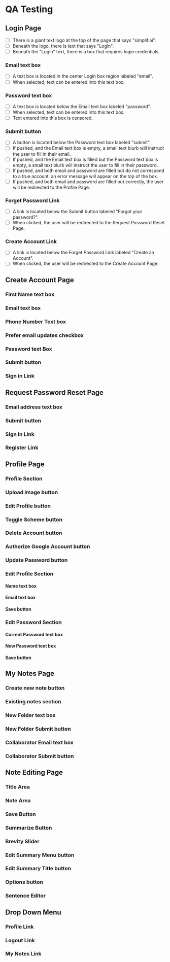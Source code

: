 # QA Testing

## Login Page
- [ ] There is a giant text logo at the top of the page that says "simplif.ai".
- [ ] Beneath the logo, there is text that says "Login".
- [ ] Beneath the "Login" text, there is a box that requires login credentials.

### Email text box
- [ ] A text box is located in the center Login box region labeled "email".
- [ ] When selected, text can be entered into this text box.

### Password text box
- [ ] A text box is located below the Email text box labeled "password".
- [ ] When selected, text can be entered into this text box.
- [ ] Text entered into this box is censored.

### Submit button
- [ ] A button is located below the Password text box labeled "submit".
- [ ] If pushed, and the Email text box is empty, a small text blurb will instruct the user to fill in their email.
- [ ] If pushed, and the Email text box is filled but the Password text box is empty, a small text blurb will instruct the user to fill in their password.
- [ ] If pushed, and both email and password are filled but do not correspond to a true account, an error message will appear on the top of the box.
- [ ] If pushed, and both email and password are filled out correctly, the user will be redirected to the Profile Page.

### Forget Password Link
- [ ] A link is located below the Submit button labeled "Forgot your password?".
- [ ] When clicked, the user will be redirected to the Request Password Reset Page.

### Create Account Link
- [ ] A link is located below the Forget Password Link labeled "Create an Account".
- [ ] When clicked, the user will be redirected to the Create Account Page.

## Create Account Page
    
### First Name text box

### Email text box

### Phone Number Text box

### Prefer email updates checkbox

### Password text Box

### Submit button

### Sign in Link

## Request Password Reset Page

### Email address text box

### Submit button

### Sign in Link

### Register Link

## Profile Page

### Profile Section

### Upload image button

### Edit Profile button

### Toggle Scheme button

### Delete Account button

### Authorize Google Account button

### Update Password button

### Edit Profile Section

#### Name text box

#### Email text box

#### Save button

### Edit Password Section

#### Current Password text box

#### New Password text box

#### Save button

## My Notes Page

### Create new note button

### Existing notes section

### New Folder text box

### New Folder Submit button

### Collaborator Email text box

### Collaborator Submit button

## Note Editing Page

### Title Area

### Note Area

### Save Button

### Summarize Button

### Brevity Slider

### Edit Summary Menu button

### Edit Summary Title button

### Options button

### Sentence Editor

## Drop Down Menu

### Profile Link

### Logout Link

### My Notes Link